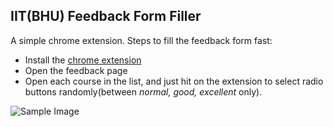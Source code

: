 ## IIT(BHU) Feedback Form Filler
A simple chrome extension. Steps to fill the feedback form fast:
+ Install the [chrome extension](https://chrome.google.com/webstore/detail/iit-bhu-feedback-form-fil/ecfjknailaoofgemnabmpaoipiplmgfo)
+ Open the feedback page
+ Open each course in the list, and just hit on the extension to select radio buttons randomly(between *normal, good, excellent* only).

![Sample Image](https://lh3.googleusercontent.com/XRphDxKZHE4dIIkVDGELXL9SWuLvwRVo7OUpYRYEYr_67DCcud9AgP699kg3VlFDlBJA5RawgIk=w640-h400-e365)
